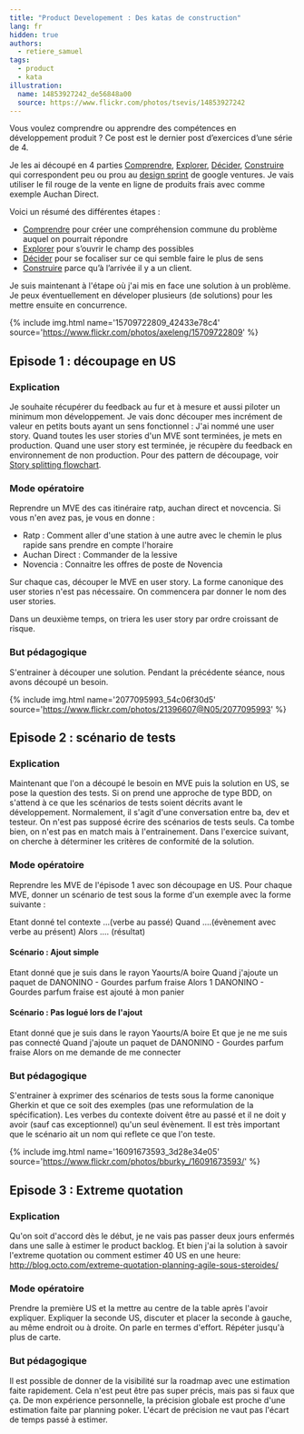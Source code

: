 ```yaml
---
title: "Product Developement : Des katas de construction"
lang: fr
hidden: true
authors:
  - retiere_samuel
tags:
  - product
  - kata
illustration:
  name: 14853927242_de56848a00
  source: https://www.flickr.com/photos/tsevis/14853927242
---
```

Vous voulez comprendre ou apprendre des compétences en développement produit ? Ce post est le dernier post d’exercices d’une série de 4.

Je les ai découpé en 4 parties [Comprendre], [Explorer], [Décider], [Construire] qui correspondent peu ou prou au [design sprint] de google ventures. Je vais utiliser le fil rouge de la vente en ligne de produits frais avec comme exemple Auchan Direct.

Voici un résumé des différentes étapes :

- [Comprendre] pour créer une compréhension commune du problème auquel on pourrait répondre
- [Explorer] pour s’ouvrir le champ des possibles
- [Décider] pour se focaliser sur ce qui semble faire le plus de sens
- [Construire] parce qu’à l’arrivée il y a un client.


Je suis maintenant à l'étape où j'ai mis en face une solution à un problème. Je peux éventuellement en déveloper plusieurs (de solutions) pour les mettre ensuite en concurrence.

{% include img.html
    name='15709722809_42433e78c4'
    source='https://www.flickr.com/photos/axeleng/15709722809'
%}

## Episode 1 : découpage en US

### Explication

Je souhaite récupérer du feedback au fur et à mesure et aussi piloter un minimum mon développement. Je vais donc découper mes incrément de valeur en petits bouts ayant un sens fonctionnel : J'ai nommé une user story. Quand toutes les user stories d'un MVE sont terminées, je mets en production. Quand une user story est terminée, je récupère du feedback en environnement de non production. Pour des pattern de découpage, voir [Story splitting flowchart].

### Mode opératoire

Reprendre un MVE des cas itinéraire ratp, auchan direct et novcencia. Si vous n'en avez pas, je vous en donne :

- Ratp : Comment aller d'une station à une autre avec le chemin le plus rapide sans prendre en compte l'horaire
- Auchan Direct : Commander de la lessive
- Novencia : Connaitre les offres de poste de Novencia

Sur chaque cas, découper le MVE en user story. La forme canonique des user stories n'est pas nécessaire. On commencera par donner le nom des user stories.

Dans un deuxième temps, on triera les user story par ordre croissant de risque.

### But pédagogique

S'entrainer à découper une solution. Pendant la précédente séance, nous avons découpé un besoin.


{% include img.html
    name='2077095993_54c06f30d5'
    source='https://www.flickr.com/photos/21396607@N05/2077095993'
%}

## Episode 2 : scénario de tests

### Explication

Maintenant que l'on a découpé le besoin en MVE puis la solution en US, se pose la question des tests. Si on prend une approche de type BDD, on s'attend à ce que les scénarios de tests soient décrits avant le développement. Normalement, il s'agit d'une conversation entre ba, dev et testeur. On n'est pas supposé écrire des scénarios de tests seuls. Ca tombe bien, on n'est pas en match mais à l'entrainement. Dans l'exercice suivant, on cherche à déterminer les critères de conformité de la solution.

### Mode opératoire

Reprendre les MVE de l'épisode 1 avec son découpage en US. Pour chaque MVE, donner un scénario de test sous la forme d'un exemple avec la forme suivante :

Etant donné tel contexte ...(verbe au passé)
Quand ....(évènement avec verbe au présent)
Alors .... (résultat)

#### Scénario : Ajout simple
Etant donné que je suis dans le rayon Yaourts/A boire
Quand j'ajoute un paquet de DANONINO - Gourdes parfum fraise
Alors 1 DANONINO - Gourdes parfum fraise est ajouté à mon panier

#### Scénario : Pas logué lors de l'ajout
Etant donné que je suis dans le rayon Yaourts/A boire
Et que je ne me suis pas connecté
Quand j'ajoute un paquet de DANONINO - Gourdes parfum fraise
Alors on me demande de me connecter

### But pédagogique

S'entrainer à exprimer des scénarios de tests sous la forme canonique Gherkin et que ce soit des exemples (pas une reformulation de la spécification). Les verbes du contexte doivent être au passé et il ne doit y avoir (sauf cas exceptionnel) qu'un seul évènement. Il est très important que le scénario ait un nom qui reflete ce que l'on teste.


{% include img.html
    name='16091673593_3d28e34e05'
    source='https://www.flickr.com/photos/bburky_/16091673593/'
%}

## Episode 3 : Extreme quotation

### Explication

Qu'on soit d'accord dès le début, je ne vais pas passer deux jours enfermés dans une salle à estimer le product backlog. Et bien j'ai la solution à savoir l'extreme quotation ou comment estimer 40 US en une heure: http://blog.octo.com/extreme-quotation-planning-agile-sous-steroides/

### Mode opératoire

Prendre la première US et la mettre au centre de la table après l'avoir expliquer.
Expliquer la seconde US, discuter et placer la seconde à gauche, au même endroit ou à droite. On parle en termes d'effort.
Répéter jusqu'à plus de carte.

### But pédagogique

Il est possible de donner de la visibilité sur la roadmap avec une estimation faite rapidement. Cela n'est peut être pas super précis, mais pas si faux que ça. De mon expérience personnelle, la précision globale est proche d'une estimation faite par planning poker. L'écart de précision ne vaut pas l'écart de temps passé à estimer.


[design sprint]: https://library.gv.com/the-product-design-sprint-understand-day-1-e164f76e69cf#.6nykd8v0s
[Comprendre]: /articles/2016/11/24/katastrophe_1_share.html
[Explorer]: /articles/2016/11/24/katastrophe_2_diverge.html
[Décider]: /articles/2016/11/24/katastrophe_3_converge.html
[Construire]: /articles/2016/11/24/katastrophe_4_build.html
[Story splitting flowchart]: http://agileforall.com/wp-content/uploads/2012/01/Story-Splitting-Flowchart-Thumbnail.png
